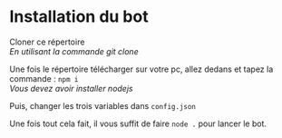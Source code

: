 # Installation du bot

Cloner ce répertoire  
*En utilisant la commande git clone*

Une fois le répertoire télécharger sur votre pc, allez dedans et tapez la commande : `npm i`  
*Vous devez avoir installer nodejs*

Puis, changer les trois variables dans `config.json`

Une fois tout cela fait, il vous suffit de faire `node .` pour lancer le bot.
